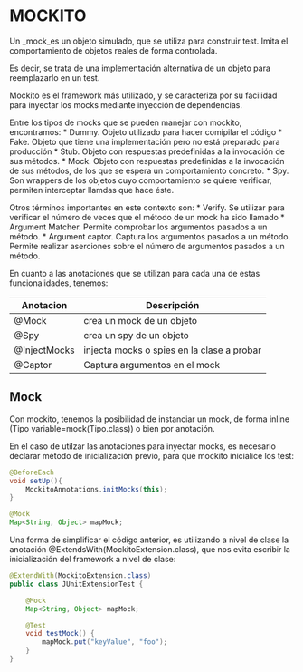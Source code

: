 # MOCKITO

Un _mock_es un objeto simulado, que se utiliza para construir test. Imita el comportamiento de objetos reales de forma controlada. 

Es decir, se trata de una implementación alternativa de un objeto para reemplazarlo en un test.

Mockito es el framework más utilizado, y se caracteriza por su facilidad para inyectar los mocks mediante inyección de dependencias.

Entre los tipos de mocks que se pueden manejar con mockito, encontramos:
    * Dummy. Objeto utilizado para hacer comipilar el código
    * Fake. Objeto que tiene una implementación pero no está preparado para producción
    * Stub. Objeto con respuestas predefinidas a la invocación de sus métodos. 
    * Mock. Objeto con respuestas predefinidas a la invocación de sus métodos, de los que se espera un comportamiento concreto.
    * Spy. Son wrappers de los objetos cuyo comportamiento se quiere verificar, permiten interceptar llamdas que hace éste.

Otros términos importantes en este contexto son:
    * Verify. Se utilizar para verificar el número de veces que el método de un mock ha sido llamado
    * Argument Matcher. Permite comprobar los argumentos pasados a un método.
    * Argument captor. Captura los argumentos pasados a un método. Permite realizar aserciones sobre el número de argumentos pasados a un método.

En cuanto a las anotaciones que se utilizan para cada una de estas funcionalidades, tenemos:

|Anotacion|Descripción|
|----------|----------|
|@Mock| crea un mock de un objeto|
|@Spy| crea un spy de un objeto|
|@InjectMocks| injecta mocks o spies en la clase a probar
|@Captor| Captura argumentos en el mock|

## Mock

Con mockito, tenemos la posibilidad de instanciar un mock, de forma inline (Tipo variable=mock(Tipo.class)) o bien por anotación. 

En el caso de utilzar las anotaciones para inyectar mocks, es necesario declarar método de inicialización previo, para que mockito inicialice los test:

```java
@BeforeEach
void setUp(){
    MockitoAnnotations.initMocks(this);
}

@Mock
Map<String, Object> mapMock;
```

Una forma de simplificar el código anterior, es utilizando a nivel de clase la anotación @ExtendsWith(MockitoExtension.class), que nos evita escribir la inicialización del framework a nivel de clase:

```java
@ExtendWith(MockitoExtension.class)
public class JUnitExtensionTest {

    @Mock
    Map<String, Object> mapMock;

    @Test
    void testMock() {
        mapMock.put("keyValue", "foo");
    }
}
```